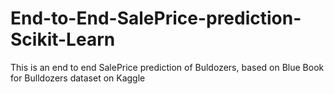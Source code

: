 # End-to-End-SalePrice-prediction-Scikit-Learn
This is an end to end SalePrice prediction of Buldozers, based on Blue Book for Bulldozers dataset on Kaggle
